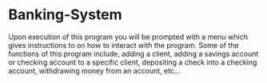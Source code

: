 # Banking-System
Upon execution of this program you will be prompted with a menu which gives instructions to on how to interact with the program.
Some of the functions of this program include, adding a client, adding a savings account or checking account to a specific client, depositing a check into a checking account, withdrawing money from an account, etc...
